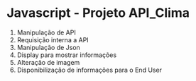 # Javascript - Projeto API_Clima

01) Manipulação de API
02) Requisição interna a API
03) Manipulação de Json
04) Display para mostrar informações
05) Alteração de imagem
06) Disponibilização de informações para o End User
